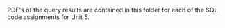 PDF's of the query results are contained in this folder for each of the SQL code assignments for Unit 5.
